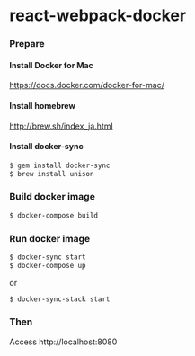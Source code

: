 # react-webpack-docker

### Prepare

#### Install Docker for Mac
https://docs.docker.com/docker-for-mac/

#### Install homebrew
http://brew.sh/index_ja.html

#### Install docker-sync

```sh
$ gem install docker-sync
$ brew install unison
```

### Build docker image

```sh
$ docker-compose build
```

### Run docker image

```sh
$ docker-sync start
$ docker-compose up
```

or

```sh
$ docker-sync-stack start
```

### Then

Access http://localhost:8080
